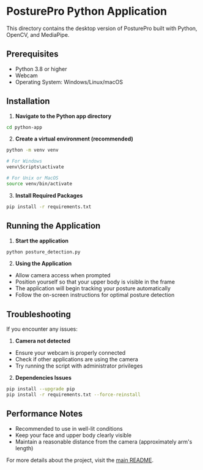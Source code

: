 # PosturePro Python Application

This directory contains the desktop version of PosturePro built with Python, OpenCV, and MediaPipe.

## Prerequisites
- Python 3.8 or higher
- Webcam
- Operating System: Windows/Linux/macOS

## Installation

1. **Navigate to the Python app directory**
```bash
cd python-app
```

2. **Create a virtual environment (recommended)**
```bash
python -m venv venv

# For Windows
venv\Scripts\activate

# For Unix or MacOS
source venv/bin/activate
```

3. **Install Required Packages**
```bash
pip install -r requirements.txt
```

## Running the Application

1. **Start the application**
```bash
python posture_detection.py
```

2. **Using the Application**
- Allow camera access when prompted
- Position yourself so that your upper body is visible in the frame
- The application will begin tracking your posture automatically
- Follow the on-screen instructions for optimal posture detection

## Troubleshooting

If you encounter any issues:

1. **Camera not detected**
- Ensure your webcam is properly connected
- Check if other applications are using the camera
- Try running the script with administrator privileges

2. **Dependencies Issues**
```bash
pip install --upgrade pip
pip install -r requirements.txt --force-reinstall
```

## Performance Notes
- Recommended to use in well-lit conditions
- Keep your face and upper body clearly visible
- Maintain a reasonable distance from the camera (approximately arm's length)

For more details about the project, visit the [main README](../README.md).